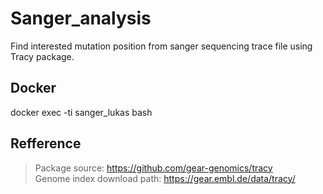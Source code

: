 # Sanger_analysis
Find interested mutation position from sanger sequencing trace file using Tracy package.  
## Docker 
docker exec -ti sanger_lukas bash  
## Refference
> Package source: https://github.com/gear-genomics/tracy  
> Genome index download path: https://gear.embl.de/data/tracy/  
